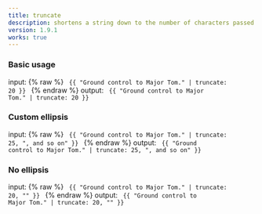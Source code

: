 ```yaml
---
title: truncate
description: shortens a string down to the number of characters passed as an argument. If the specified number of characters is less than the length of the string, an ellipsis (…) is appended to the string and is included in the character count.
version: 1.9.1
works: true
---
```

### Basic usage
input: {% raw %}
<code>
{{ "Ground control to Major Tom." | truncate: 20 }}
</code>
{% endraw %}
output:
<code>
{{ "Ground control to Major Tom." | truncate: 20 }}
</code>
### Custom ellipsis
input: {% raw %}
<code>
{{ "Ground control to Major Tom." | truncate: 25, ", and so on" }}
</code>
{% endraw %}
output:
<code>
{{ "Ground control to Major Tom." | truncate: 25, ", and so on" }}
</code>
### No ellipsis
input: {% raw %}
<code>
{{ "Ground control to Major Tom." | truncate: 20, "" }}
</code>
{% endraw %}
output:
<code>
{{ "Ground control to Major Tom." | truncate: 20, "" }}
</code>
